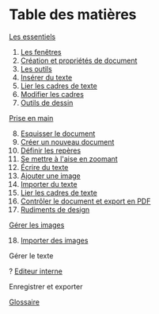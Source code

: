 # Table des matières

[Les essentiels](basics-fr.md)

1. [Les fenêtres](windows-fr.md)
2. [Création et propriétés de document](creating-documents-fr.md)
3. [Les outils](tools-fr.md)
4. [Insérer du texte](insert-text-fr.md)
5. [Lier les cadres de texte](text-chains-fr.md)
6. [Modifier les cadres](frames-modify-fr.md)
7. [Outils de dessin](drawing-tools-fr.md)

[Prise en main](hands-on-fr.md)

8. [Esquisser le document](sketching-fr.md)
9. [Créer un nouveau document](new-document-fr.md)
10. [Définir les repères](define-guides-fr.md)
11. [Se mettre à l'aise en zoomant](zoom-fr.md)
12. [Écrire du texte](write-text-fr.md)
13. [Ajouter une image](add-image-fr.md)
14. [Importer du texte](importing-text-fr.md)
15. [Lier les cadres de texte](linking-text-frames-fr.md)
16. [Contrôler le document et export en PDF](exporting-to-pdf-fr.md)
17. [Rudiments de design](design-basics-fr.md)

[Gérer les images](managing-images-fr.md)

18. [Importer des images](importing-images-fr.md)

Gérer le texte

? [Editeur interne](story-editor-fr.md)

Enregistrer et exporter

[Glossaire](glossary-fr.md)
